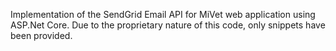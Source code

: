 Implementation of the SendGrid Email API for MiVet web application using ASP.Net Core.  Due to the proprietary nature of this code, only snippets have been provided. 
